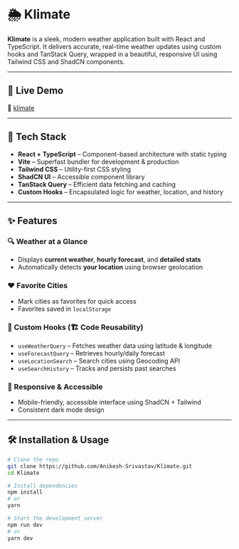 # 🌦️ Klimate

**Klimate** is a sleek, modern weather application built with React and TypeScript. It delivers accurate, real-time weather updates using custom hooks and TanStack Query, wrapped in a beautiful, responsive UI using Tailwind CSS and ShadCN components.

---

 ## 🚀 Live Demo

🔗 [klimate](https://klimatev1.netlify.app/)

---

## 🧱 Tech Stack

- **React + TypeScript** – Component-based architecture with static typing
- **Vite** – Superfast bundler for development & production
- **Tailwind CSS** – Utility-first CSS styling
- **ShadCN UI** – Accessible component library
- **TanStack Query** – Efficient data fetching and caching
- **Custom Hooks** – Encapsulated logic for weather, location, and history

---

## ✨ Features

### 🔍 Weather at a Glance
- Displays **current weather**, **hourly forecast**, and **detailed stats**
- Automatically detects **your location** using browser geolocation

### ❤️ Favorite Cities
- Mark cities as favorites for quick access
- Favorites saved in `localStorage`

### 🧠 Custom Hooks (🏗️ Code Reusability)
- `useWeatherQuery` – Fetches weather data using latitude & longitude
- `useForecastQuery` – Retrieves hourly/daily forecast
- `useLocationSearch` – Search cities using Geocoding API
- `useSearchHistory` – Tracks and persists past searches

### 📱 Responsive & Accessible
- Mobile-friendly, accessible interface using ShadCN + Tailwind
- Consistent dark mode design

---

## 🛠️ Installation & Usage

```bash
# Clone the repo
git clone https://github.com/Anikesh-Srivastav/Klimate.git
cd Klimate

# Install dependencies
npm install
# or
yarn

# Start the development server
npm run dev
# or
yarn dev

